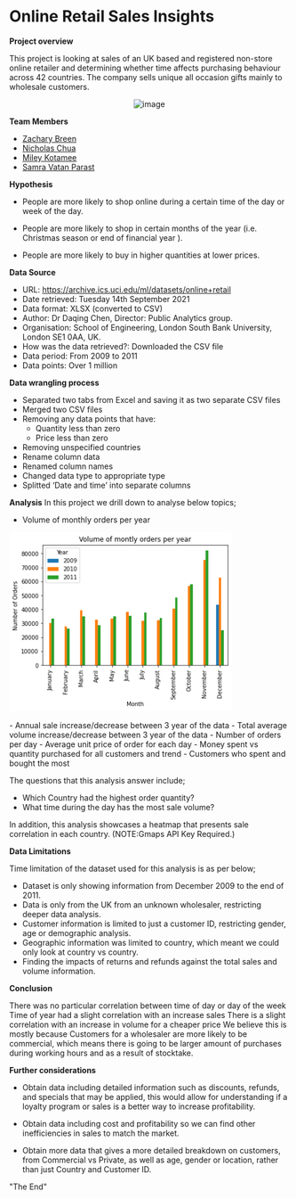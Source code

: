# Online Retail Sales Insights

**Project overview**

This project is looking at sales of an UK based and registered non-store online retailer and determining whether time affects purchasing behaviour across 42 countries. The company sells unique all occasion gifts mainly to wholesale customers.

 <p align="center">
<img width="600" alt="image" src="https://user-images.githubusercontent.com/85004202/134448057-f02fc9bc-8f0e-4fee-8d95-02fd511d52a6.png">
 </p>

**Team Members**

- [Zachary Breen](https://github.com/chewy-program)
- [Nicholas Chua](https://github.com/nickchuasl)
- [Miley Kotamee](https://github.com/Wisdom-Miley)
- [Samra Vatan Parast](https://github.com/Samravp)


**Hypothesis**

- People are more likely to shop online during a certain time of the day or week of the day.

- People are more likely to shop in certain months of the year (i.e. Christmas season or end of financial year ).

- People are more likely to buy in higher quantities at lower prices. 

**Data Source**

- URL: https://archive.ics.uci.edu/ml/datasets/online+retail
- Date retrieved: Tuesday 14th September 2021
- Data format: XLSX (converted to CSV)
- Author: Dr Daqing Chen, Director: Public Analytics group.
- Organisation:  School of Engineering, London South Bank University, London SE1 0AA, UK.
- How was the data retrieved?: Downloaded the CSV file
- Data period: From 2009 to 2011
- Data points: Over 1 million

**Data wrangling process**

- Separated two tabs from Excel and saving it as two separate CSV files
- Merged two CSV files
- Removing any data points that have:
   - Quantity less than zero
   - Price less than zero
- Removing unspecified countries
- Rename column data
- Renamed column names
- Changed data type to appropriate type
- Splitted ‘Date and time’ into separate columns

**Analysis**
In this project we drill down to analyse below topics;

- Volume of monthly orders per year
 <p align="left">
<img width="400"src="PNG - Final/Volume of Monthly Orders per Year.png"></p>
- Annual sale increase/decrease between 3 year of the data  
- Total average volume increase/decrease between 3 year of the data  
- Number of orders per day
- Average unit price of order for each day
- Money spent vs quantity purchased for all customers and trend 
- Customers who spent and bought the most

The questions that this analysis answer include;
- Which Country had the highest order quantity?
- What time during the day has the most sale volume?

In addition, this analysis showcases a heatmap that presents sale correlation in each country. (NOTE:Gmaps API Key Required.)

**Data Limitations**

Time limitation of the dataset used for this analysis is as per below;
- Dataset is only showing information from December 2009 to the end of 2011.
- Data is only from the UK from an unknown wholesaler, restricting deeper data analysis.
- Customer information is limited to just a customer ID, restricting gender, age or demographic analysis.
- Geographic information was limited to country, which meant we could only look at country vs country.
- Finding the impacts of returns and refunds against the total sales and volume information. 

**Conclusion**

There was no particular correlation between time of day or day of the week
Time of year had a slight correlation with an increase sales 
There is a slight correlation with an increase in volume for a cheaper price 
We believe this is mostly because Customers for a wholesaler are more likely to be commercial, which means there is going to be larger amount of purchases during working hours and as a result of stocktake. 

**Further considerations**

- Obtain data including detailed information such as discounts, refunds, and specials that may be applied, this would allow for understanding if a loyalty program or sales is a better way to increase profitability. 

- Obtain data including cost and profitability so we can find other inefficiencies in sales to match the market. 

- Obtain more data that gives a more detailed breakdown on customers, from Commercial vs Private, as well as age, gender or location, rather than just Country and Customer ID.

"The End"
